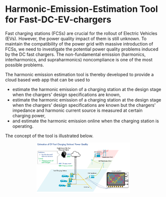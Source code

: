 # Harmonic-Emission-Estimation Tool for Fast-DC-EV-chargers
Fast charging stations (FCSs) are crucial for the rollout of Electric Vehicles (EVs). However, the power quality impact of them is still unknown. To maintain the compatibility of the power grid with massive introduction of FCSs, we need to investigate the potential power quality problems induced by the DC fast chargers. The non-fundamental emission (harmonics, interharmonics, and supraharmonics) noncompliance is one of the most possible problems. 

The harmonic emission estimation tool is thereby developed to provide a cloud based web app that can be used to
- estimate the harmonic emission of a charging station at the design stage when the chargers' design specifications are known,
- estimate the harmonic emission of a charging station at the design stage when the chargers' design specifications are known but the chargers' impedance and harmonic current source is measured at certain charging power,
- and estimate the harmonic emission online when the charging station is operating.

The concept of the tool is illustrated below.
<p align="center">
  <img src="./READMEimg/concept.PNG" alt="Scenarios Tree" width="60%" href="#"/>
</p>
